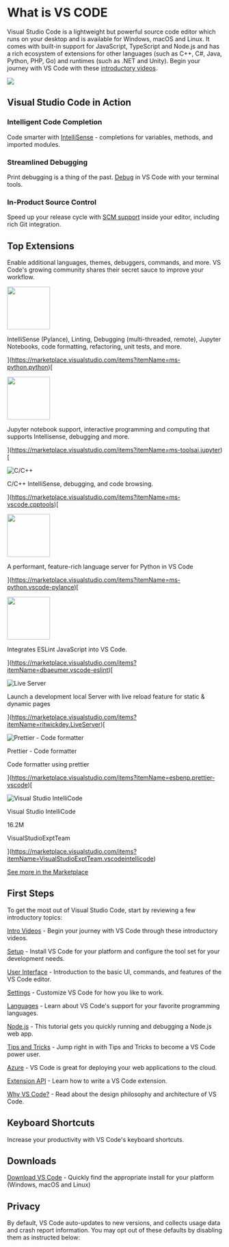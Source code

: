 # What is VS CODE

Visual Studio Code is a lightweight but powerful source code editor which runs on your desktop and is available for Windows, macOS and Linux. It comes with built-in support for JavaScript, TypeScript and Node.js and has a rich ecosystem of extensions for other languages (such as C++, C#, Java, Python, PHP, Go) and runtimes (such as .NET and Unity). Begin your journey with VS Code with these [introductory videos](https://code.visualstudio.com/docs/introvideos/overview).




<img src="./img/map.png/">

## Visual Studio Code in Action

### Intelligent Code Completion

Code smarter with [IntelliSense](https://code.visualstudio.com/docs/editor/intellisense) - completions for variables, methods, and imported modules.

### Streamlined Debugging

Print debugging is a thing of the past. [Debug](https://code.visualstudio.com/docs/editor/debugging) in VS Code with your terminal tools.

### In-Product Source Control

Speed up your release cycle with [SCM support](https://code.visualstudio.com/docs/editor/versioncontrol) inside your editor, including rich Git integration.

## Top Extensions

Enable additional languages, themes, debuggers, commands, and more. VS Code's growing community shares their secret sauce to improve your workflow.



<img src = "https://ms-python.gallerycdn.vsassets.io/extensions/ms-python/python/2021.12.1559732655/1639078344000/Microsoft.VisualStudio.Services.Icons.Default" width = 100>


IntelliSense (Pylance), Linting, Debugging (multi-threaded, remote), Jupyter Notebooks, code formatting, refactoring, unit tests, and more.





](https://marketplace.visualstudio.com/items?itemName=ms-python.python)[

<img src = "https://ms-toolsai.gallerycdn.vsassets.io/extensions/ms-toolsai/jupyter/2022.1.1001727824/1642757204831/Microsoft.VisualStudio.Services.Icons.Default" width = 100>

Jupyter notebook support, interactive programming and computing that supports Intellisense, debugging and more.





](https://marketplace.visualstudio.com/items?itemName=ms-toolsai.jupyter)[

![C/C++](https://ms-vscode.gallerycdn.vsassets.io/extensions/ms-vscode/cpptools/1.8.0/1642548767114/Microsoft.VisualStudio.Services.Icons.Default)

C/C++ IntelliSense, debugging, and code browsing.





](https://marketplace.visualstudio.com/items?itemName=ms-vscode.cpptools)[


<img src = "https://ms-python.gallerycdn.vsassets.io/extensions/ms-python/vscode-pylance/2022.1.3/1642813614625/Microsoft.VisualStudio.Services.Icons.Default" width = 100>

A performant, feature-rich language server for Python in VS Code





](https://marketplace.visualstudio.com/items?itemName=ms-python.vscode-pylance)[

<img src = "https://dbaeumer.gallerycdn.vsassets.io/extensions/dbaeumer/vscode-eslint/2.2.3/1642067257652/Microsoft.VisualStudio.Services.Icons.Default" width = 100>


Integrates ESLint JavaScript into VS Code.





](https://marketplace.visualstudio.com/items?itemName=dbaeumer.vscode-eslint)[

![Live Server](https://ritwickdey.gallerycdn.vsassets.io/extensions/ritwickdey/liveserver/5.7.3/1642764158430/Microsoft.VisualStudio.Services.Icons.Default)

Launch a development local Server with live reload feature for static & dynamic pages





](https://marketplace.visualstudio.com/items?itemName=ritwickdey.LiveServer)[

![Prettier - Code formatter](https://esbenp.gallerycdn.vsassets.io/extensions/esbenp/prettier-vscode/9.1.0/1641225878548/Microsoft.VisualStudio.Services.Icons.Default)

Prettier - Code formatter

Code formatter using prettier





](https://marketplace.visualstudio.com/items?itemName=esbenp.prettier-vscode)[

![Visual Studio IntelliCode](https://visualstudioexptteam.gallerycdn.vsassets.io/extensions/visualstudioexptteam/vscodeintellicode/1.2.15/1639421677443/Microsoft.VisualStudio.Services.Icons.Default)

Visual Studio IntelliCode

16.2M

VisualStudioExptTeam









](https://marketplace.visualstudio.com/items?itemName=VisualStudioExptTeam.vscodeintellicode)

[See more in the Marketplace](https://marketplace.visualstudio.com/vscode)

## First Steps

To get the most out of Visual Studio Code, start by reviewing a few introductory topics:

[Intro Videos](https://code.visualstudio.com/docs/getstarted/introvideos) - Begin your journey with VS Code through these introductory videos.

[Setup](https://code.visualstudio.com/docs/setup/setup-overview) - Install VS Code for your platform and configure the tool set for your development needs.

[User Interface](https://code.visualstudio.com/docs/getstarted/userinterface) - Introduction to the basic UI, commands, and features of the VS Code editor.

[Settings](https://code.visualstudio.com/docs/getstarted/settings) - Customize VS Code for how you like to work.

[Languages](https://code.visualstudio.com/docs/languages/overview) - Learn about VS Code's support for your favorite programming languages.

[Node.js](https://code.visualstudio.com/docs/nodejs/nodejs-tutorial) - This tutorial gets you quickly running and debugging a Node.js web app.

[Tips and Tricks](https://code.visualstudio.com/docs/getstarted/tips-and-tricks) - Jump right in with Tips and Tricks to become a VS Code power user.

[Azure](https://code.visualstudio.com/docs/azure/extensions) - VS Code is great for deploying your web applications to the cloud.

[Extension API](https://code.visualstudio.com/api) - Learn how to write a VS Code extension.

[Why VS Code?](https://code.visualstudio.com/docs/editor/whyvscode) - Read about the design philosophy and architecture of VS Code.

## Keyboard Shortcuts

Increase your productivity with VS Code's keyboard shortcuts.

## Downloads

[Download VS Code](https://code.visualstudio.com/download) - Quickly find the appropriate install for your platform (Windows, macOS and Linux)

## Privacy

By default, VS Code auto-updates to new versions, and collects usage data and crash report information. You may opt out of these defaults by disabling them as instructed below:

